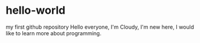 # hello-world
my first github repository
Hello everyone,
I'm Cloudy, I'm new here, I would like to learn more about programming.
